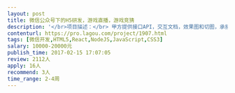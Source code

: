 ```yaml
---                
layout: post       
title: 微信公众号下的H5研发，游戏直播，游戏竞猜           
description: '</br>项目描述：</br> 甲方提供接口API，交互文档，效果图和切图，承接方利用H5实现需求页面交互。</br></br>项目主要页面有20个。</br> 1.直播间列表页 及其相关动态图层</br> 动态翻页加载</br> 2.直播间观看页 及其相关动态图层</br> IM功能（不包括送礼动画特效）</br> 提交购买信息功能（不含微信支付）</br> 3.竞猜页面</br> 4.微信支付</br> 5.用户管理</br></br>项目主要功能：</br>1.微信登录，支付</br>2.IM对接</br>3.m3u8直播播放</br>4.跨域接口调用</br>5.图片展示和前端数据缓存</br>6.定时刷接口和服务器保持数据同步</br></br></br>技术要求</br> 响应式布局(不用支持PC分辨率)</br> H5 MVVM</br> 规范化代码</br> iOS，Android主流机型</br> 主流浏览器适配 chrome safari UC</br></br></br>人员要求：</br>1、H5移动端研发工程师1名，前端研发大牛。保质保量。</br>2、有播放器开发经验，IM开发经验优先。</br>3、良好的沟通能力和契约精神。</br>'     
contenturl: https://pro.lagou.com/project/1907.html      
tags: [微信开发,HTML5,React,NodeJS,JavaScript,CSS3]            
salary: 10000-20000元          
publish_time: 2017-02-15 17:07:05         
review: 2112人                   
apply: 16人                   
recommend: 3人                   
time_range: 2-4周              
---                 
```

